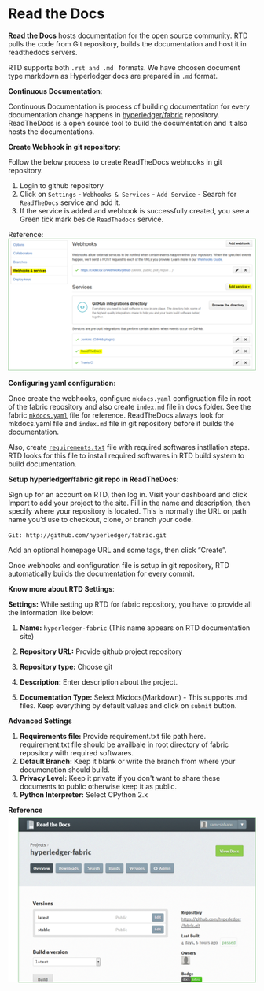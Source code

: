# Read the Docs

[**Read the Docs**](https://docs.readthedocs.io/en/latest/index.html) hosts documentation for the open source community. RTD pulls the code from Git repository, builds the documentation and host it in readthedocs servers.

RTD supports both `.rst and .md ` formats. We have choosen document type markdown as Hyperledger docs are prepared in `.md` format. 

**Continuous Documentation**:

Continuous Documentation is process of building documentation for every documentation change happens in [hyperledger/fabric](https://github.com/hyperledger/fabric) repository. ReadTheDocs is a open source tool to build the documentation and it also hosts the documentations.

**Create Webhook in git repository**:

Follow the below process to create ReadTheDocs webhooks in git repository.

1. Login to github repository
2. Click on `Settings` - `Webhooks & Services` - `Add Service` - Search for `ReadTheDocs` service and add it.
3. If the service is added and webhook is successfully created, you see a Green tick mark beside `ReadThedocs` service. 

Reference: ![webhooks](images/webhook.png)

**Configuring yaml configuration**:

Once create the webhooks, configure `mkdocs.yaml` configruation file in root of the fabric repository and also create `index.md` file in docs folder. See the fabric [`mkdocs.yaml`](https://github.com/hyperledger/fabric/blob/master/mkdocs.yml) file for reference. ReadTheDocs always look for mkdocs.yaml file and `index.md` file in git repository before it builds the documentation.

Also, create [`requirements.txt`](https://github.com/hyperledger/fabric/blob/master/docs/requirements.txt) file with required softwares instllation steps. RTD looks for this file to install required softwares in RTD build system to build documentation.

**Setup hyperledger/fabric git repo in ReadTheDocs**:

Sign up for an account on RTD, then log in. 
Visit your dashboard and click Import to add your project to the site. 
Fill in the name and description, then specify where your repository is located. This is normally the URL or path name you’d use to checkout, clone, or branch your code.

`Git: http://github.com/hyperledger/fabric.git` 

Add an optional homepage URL and some tags, then click “Create”.

Once webhooks and configuration file is setup in git repository, RTD automatically builds the documentation for every commit. 

**Know more about RTD Settings**:

**Settings:** While setting up RTD for fabric repository, you have to provide all the information like below:

1. **Name:** `hyperledger-fabric` (This name appears on RTD documentation site)

2. **Repository URL:** Provide github project repository

3. **Repository type:** Choose git

4. **Description:** Enter description about the project.

5. **Documentation Type:** Select Mkdocs(Markdown) - This supports .md files. Keep everything by default values and click on `submit` button.

**Advanced Settings**

1. **Requirements file:** Provide requirement.txt file path here. requirement.txt file should be availbale in root directory of fabric repository with required softwares.
2. **Default Branch:** Keep it blank or write the branch from where your documenation should build.
3. **Privacy Level:** Keep it private if you don't want to share these documents to public otherwise keep it as public.
4. **Python Interpreter:** Select CPython 2.x

**Reference**
![Fabric RTD](images/RTD.png)

